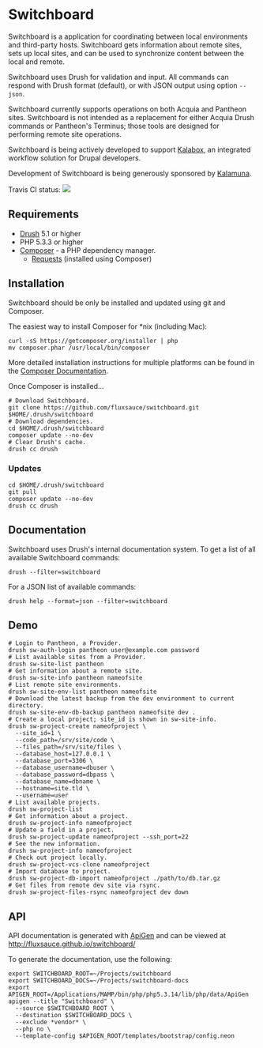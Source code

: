 # Switchboard

Switchboard is a application for coordinating between local environments and
third-party hosts. Switchboard gets information about remote sites, sets up
local sites, and can be used to synchronize content between the local and
remote.

Switchboard uses Drush for validation and input. All commands can respond with
Drush format (default), or with JSON output using option ````--json````.

Switchboard currently supports operations on both Acquia and Pantheon sites.
Switchboard is not intended as a replacement for either Acquia Drush commands or
Pantheon's Terminus; those tools are designed for performing remote site
operations.

Switchboard is being actively developed to support
[Kalabox](http://www.kalamuna.com/products/kalabox/), an integrated workflow
solution for Drupal developers.

Development of Switchboard is being generously sponsored by
[Kalamuna](http://www.kalamuna.com).

Travis CI status: [<img src="https://travis-ci.org/fluxsauce/switchboard.svg?branch=master">](https://travis-ci.org/fluxsauce/switchboard)

## Requirements

* [Drush](https://github.com/drush-ops/drush) 5.1 or higher
* PHP 5.3.3 or higher
* [Composer](http://getcomposer.org) - a PHP dependency manager.
    * [Requests](https://github.com/rmccue/Requests) (installed using Composer)

## Installation

Switchboard should be only be installed and updated using git and Composer.

The easiest way to install Composer for *nix (including Mac):

````
curl -sS https://getcomposer.org/installer | php
mv composer.phar /usr/local/bin/composer
````

More detailed installation instructions for multiple platforms can be found in
the [Composer Documentation](http://getcomposer.org/doc/00-intro.md).

Once Composer is installed...

````
# Download Switchboard.
git clone https://github.com/fluxsauce/switchboard.git $HOME/.drush/switchboard
# Download dependencies.
cd $HOME/.drush/switchboard
composer update --no-dev
# Clear Drush's cache.
drush cc drush
````

### Updates

````
cd $HOME/.drush/switchboard
git pull
composer update --no-dev
drush cc drush
````

## Documentation

Switchboard uses Drush's internal documentation system. To get a list of all
available Switchboard commands:

````
drush --filter=switchboard
````

For a JSON list of available commands:

````
drush help --format=json --filter=switchboard
````

## Demo

````
# Login to Pantheon, a Provider.
drush sw-auth-login pantheon user@example.com password
# List available sites from a Provider.
drush sw-site-list pantheon
# Get information about a remote site.
drush sw-site-info pantheon nameofsite
# List remote site environments.
drush sw-site-env-list pantheon nameofsite
# Download the latest backup from the dev environment to current directory.
drush sw-site-env-db-backup pantheon nameofsite dev .
# Create a local project; site_id is shown in sw-site-info.
drush sw-project-create nameofproject \
  --site_id=1 \
  --code_path=/srv/site/code \
  --files_path=/srv/site/files \
  --database_host=127.0.0.1 \
  --database_port=3306 \
  --database_username=dbuser \
  --database_password=dbpass \
  --database_name=dbname \
  --hostname=site.tld \
  --username=user
# List available projects.
drush sw-project-list
# Get information about a project.
drush sw-project-info nameofproject
# Update a field in a project.
drush sw-project-update nameofproject --ssh_port=22
# See the new information.
drush sw-project-info nameofproject
# Check out project locally.
drush sw-project-vcs-clone nameofproject
# Import database to project.
drush sw-project-db-import nameofproject ./path/to/db.tar.gz
# Get files from remote dev site via rsync.
drush sw-project-files-rsync nameofproject dev down
````

## API

API documentation is generated with [ApiGen](https://github.com/apigen/apigen)
and can be viewed at http://fluxsauce.github.io/switchboard/

To generate the documentation, use the following:

````
export SWITCHBOARD_ROOT=~/Projects/switchboard
export SWITCHBOARD_DOCS=~/Projects/switchboard-docs
export APIGEN_ROOT=/Applications/MAMP/bin/php/php5.3.14/lib/php/data/ApiGen
apigen --title "Switchboard" \
  --source $SWITCHBOARD_ROOT \
  --destination $SWITCHBOARD_DOCS \
  --exclude *vendor* \
  --php no \
  --template-config $APIGEN_ROOT/templates/bootstrap/config.neon
````
